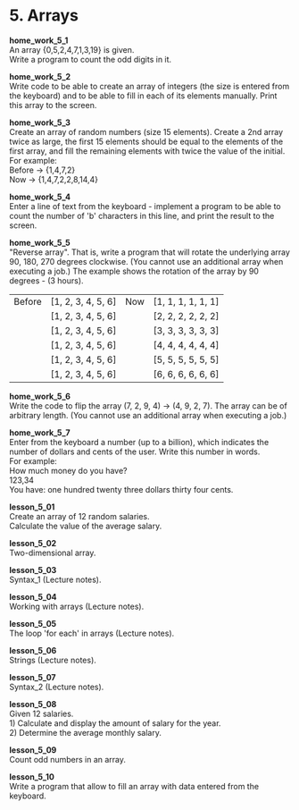 <h1> 5. Arrays </h1>
		
<p>
<b> home_work_5_1 </b><br>
An array {0,5,2,4,7,1,3,19} is given.<br> 
Write a program to count the odd digits in it.
</p>

<p>
<b> home_work_5_2 </b><br>
Write code to be able to create an array of integers (the size is entered from the keyboard) and to be able to fill in each of its elements manually. Print this array to the screen.
</p>

<p>
<b> home_work_5_3 </b><br>
Create an array of random numbers (size 15 elements). Create a 2nd array twice as large, the first 15 elements should be equal to the elements of the first array, and fill the remaining elements with twice the value of the initial.<br>
For example:<br>
Before → {1,4,7,2}<br>
Now    → {1,4,7,2,2,8,14,4}
</p>

<p>
<b> home_work_5_4 </b><br>
Enter a line of text from the keyboard - implement a program to be able to count the number of 'b' characters in this line, and print the result to the screen.
</p>

<p>
<b> home_work_5_5 </b><br>
"Reverse array". That is, write a program that will rotate the underlying array 90, 180, 270 degrees clockwise. (You cannot use an additional array when executing a job.) The example shows the rotation of the array by 90 degrees - (3 hours).<br>

<table>
	<tr> 
		<td> Before </td> 
		<td> [1, 2, 3, 4, 5, 6] </td>
		<td> Now </td>
		<td> [1, 1, 1, 1, 1, 1] </td>
	</tr> 	
	<tr> 
		<td> </td>
		<td> [1, 2, 3, 4, 5, 6] </td>
		<td> </td>
		<td> [2, 2, 2, 2, 2, 2] </td>
	</tr>
	<tr> 
		<td> </td>
		<td> [1, 2, 3, 4, 5, 6] </td>
		<td> </td>
		<td> [3, 3, 3, 3, 3, 3] </td>
	</tr>
	<tr> 
		<td> </td>
		<td> [1, 2, 3, 4, 5, 6] </td>
		<td> </td>
		<td> [4, 4, 4, 4, 4, 4] </td>
	</tr>
	<tr> 
		<td> </td>
		<td> [1, 2, 3, 4, 5, 6] </td>
		<td> </td>
		<td> [5, 5, 5, 5, 5, 5] </td>
	</tr>
	<tr> 
		<td> </td>
		<td> [1, 2, 3, 4, 5, 6] </td>
		<td> </td>
		<td> [6, 6, 6, 6, 6, 6] </td>
	</tr>
</table>
</p>

<p>
<b> home_work_5_6 </b><br>
Write the code to flip the array (7, 2, 9, 4) -> (4, 9, 2, 7). The array can be of arbitrary length. (You cannot use an additional array when executing a job.)
</p>

<p>
<b> home_work_5_7 </b><br>
Enter from the keyboard a number (up to a billion), which indicates the number of dollars and cents of the user. Write this number in words.<br>
For example:<br>
How much money do you have?<br>
123,34<br>
You have: one hundred twenty three dollars thirty four cents.
</p>

<p>
<b> lesson_5_01 </b><br>
Create an array of 12 random salaries.<br>
Calculate the value of the average salary.
</p>

<p>
<b> lesson_5_02 </b><br>
Two-dimensional array.
</p>

<p>
<b> lesson_5_03 </b><br>
Syntax_1 (Lecture notes).
</p>

<p>
<b> lesson_5_04 </b><br>
Working with arrays (Lecture notes).
</p>

<p>
<b> lesson_5_05 </b><br>
The loop 'for each' in arrays (Lecture notes).
</p>

<p>
<b> lesson_5_06 </b><br>
Strings (Lecture notes).
</p>

<p>
<b> lesson_5_07 </b><br>
Syntax_2 (Lecture notes).
</p>

<p>
<b> lesson_5_08 </b><br>
Given 12 salaries.<br>
1) Calculate and display the amount of salary for the year.<br>
2) Determine the average monthly salary.
</p>

<p>
<b> lesson_5_09 </b><br>
Count odd numbers in an array.
</p>

<p>
<b> lesson_5_10 </b><br>
Write a program that allow to fill an array with data entered from the keyboard.
</p>